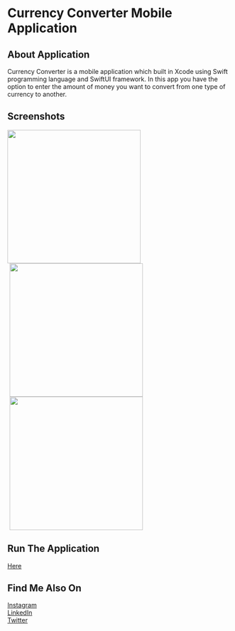# Currency Converter Mobile Application

## About Application
Currency Converter is a mobile application which built in Xcode using Swift programming language and SwiftUI framework. In this app you have the option to enter the amount of money you want to convert from one type of currency to another.

## Screenshots

<div>
  <img height= 300em src= "https://github.com/nicktheodoridisiOS/CurrencyConverter/assets/122683142/e39f12d8-7351-4920-ba97-956c6137ad52">
  <img hspace= 5 height= 300em src= "https://github.com/nicktheodoridisiOS/CurrencyConverter/assets/122683142/da69255f-862a-4684-bd34-6315776916c6">
  <img hspace= 5 height= 300em src= "https://github.com/nicktheodoridisiOS/CurrencyConverter/assets/122683142/28a4b10d-cede-4478-a1bc-9cb57c069468">
</div>

## Run The Application

<a href="https://www.instagram.com/p/Cs8XwkfAhiE/" target="_blank">Here</a>

## Find Me Also On
<a href="https://www.instagram.com/nickmadethisone/" target="_blank">Instagram</a> <br>
<a href="https://www.linkedin.com/in/nick-theodoridis-75097a266/" target="_blank">LinkedIn</a> <br>
<a href="https://twitter.com/nickiOSDev" target="_blank">Twitter</a>

